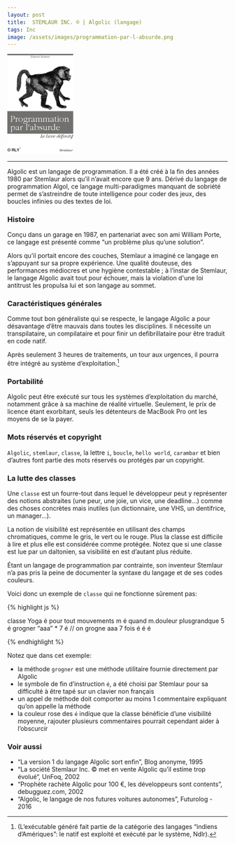 ```yaml
---
layout: post
title:  STEMLAUR INC. © | Algolic (langage)
tags: Inc
image: /assets/images/programmation-par-l-absurde.png
---
```


<img src="/assets/images/programmation-par-l-absurde.png" width="30%" class="center">

---

Algolic est un langage de programmation. Il a été créé à la fin des années 1980 par Stemlaur alors qu’il n’avait encore que 9 ans. Dérivé du langage de programmation Algol, ce langage multi-paradigmes manquant de sobriété permet de s’astreindre de toute intelligence pour coder des jeux, des boucles infinies ou des textes de loi.

<!--more-->

### Histoire

Conçu dans un garage en 1987,  en partenariat avec son ami William Porte, ce langage est présenté comme “un problème plus qu’une solution”. 

Alors qu’il portait encore des couches, Stemlaur a imaginé ce langage en s’appuyant sur sa propre expérience. Une qualité douteuse, des performances médiocres et une hygiène contestable ; à l’instar de Stemlaur, le langage Algolic avait tout pour échouer, mais la violation d'une loi antitrust les propulsa lui et son langage au sommet.

### Caractéristiques générales

Comme tout bon généraliste qui se respecte, le langage Algolic a pour désavantage d’être mauvais dans toutes les disciplines. Il nécessite un transpilataire, un compilataire et pour finir un defibrillataire pour être traduit en code natif. 

Après seulement 3 heures de traitements, un tour aux urgences, il pourra être intégré au système d’exploitation.[^fn-sample_footnote]

### Portabilité

Algolic peut être exécuté sur tous les systèmes d’exploitation du marché, notamment grâce à sa machine de réalité virtuelle. Seulement, le prix de licence étant exorbitant, seuls les détenteurs de MacBook Pro ont les moyens de se la payer. 

### Mots réservés et copyright

`Algolic`, `stemlaur`, `classe`, la lettre `i`, `boucle`, `hello world`, `carambar` et bien d’autres font partie des mots réservés ou protégés par un copyright. 

### La lutte des classes

Une `classe` est un fourre-tout dans lequel le développeur peut y représenter des notions abstraites (une peur, une joie, un vice, une deadline...) comme des choses concrètes mais inutiles (un dictionnaire, une VHS, un dentifrice, un manager...).

La notion de visibilité est représentée en utilisant des champs chromatiques, comme le gris, le vert ou le rouge. Plus la classe est difficile à lire et plus elle est considérée comme protégée. Notez que si une classe est lue par un daltonien, sa visibilité en est d’autant plus réduite.

Étant un langage de programmation par contrainte, son inventeur Stemlaur n’a pas pris la peine de documenter la syntaxe du langage et de ses codes couleurs. 

Voici donc un exemple de `classe` qui ne fonctionne sûrement pas:

{% highlight js %}

classe Yoga é
	pour tout mouvements m é
		quand m.douleur plusgrandque 5 é
		grogner “aaa” * 7 é // on grogne aaa 7 fois
	é
	é
é

{% endhighlight %}

Notez que dans cet exemple:
* la méthode `grogner` est une méthode utilitaire fournie directement par Algolic
* le symbole de fin d’instruction `é`, a été choisi par Stemlaur pour sa difficulté à être tapé sur un clavier non français
* un appel de méthode doit comporter au moins 1 commentaire expliquant qu’on appelle la méthode
* la couleur rose des `é` indique que la classe bénéficie d’une visibilité moyenne, rajouter plusieurs commentaires pourrait cependant aider à l’obscurcir

### Voir aussi

* “La version 1 du langage Algolic sort enfin”, Blog anonyme, 1995
* “La société Stemlaur Inc. © met en vente Algolic qu’il estime trop évolué“, UnFoq, 2002
* “Prophète rachète Algolic pour 100 €, les développeurs sont contents”, debugguez.com, 2002
* “Algolic, le langage de nos futures voitures autonomes”, Futurolog - 2016


[^fn-sample_footnote]: (L’exécutable généré fait partie de la catégorie des langages “indiens d’Amériques”: le natif est exploité et exécuté par le système, Ndlr).